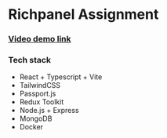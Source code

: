# Richpanel Assignment

### [Video demo link]("https://jetsetgo-images.s3.ap-south-1.amazonaws.com/Screencast+from+23-02-24+08%3A00%3A02+PM+IST.webm")

### Tech stack

- React + Typescript + Vite
- TailwindCSS
- Passport.js
- Redux Toolkit
- Node.js + Express
- MongoDB
- Docker
